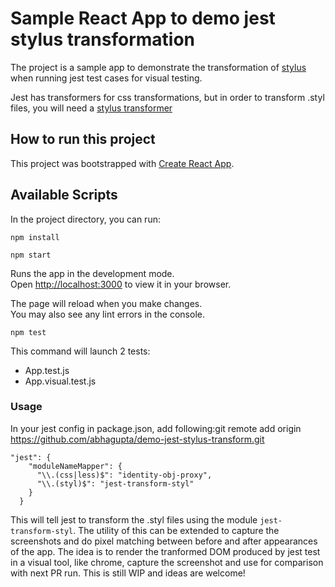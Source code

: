 # Sample React App to demo jest stylus transformation

The project is a sample app to demonstrate the transformation of [stylus](https://stylus-lang.com/) when running jest test cases for visual testing.

Jest has transformers for css transformations, but in order to transform .styl files, you will need a [stylus transformer](https://www.npmjs.com/package/jest-transform-styl)

## How to run this project

This project was bootstrapped with [Create React App](https://github.com/facebook/create-react-app).

## Available Scripts

In the project directory, you can run:

`npm install`

`npm start`

Runs the app in the development mode.\
Open [http://localhost:3000](http://localhost:3000) to view it in your browser.

The page will reload when you make changes.\
You may also see any lint errors in the console.

 `npm test`

This command will launch 2 tests:
- App.test.js
- App.visual.test.js

### Usage
In your jest config in package.json, add following:git remote add origin https://github.com/abhagupta/demo-jest-stylus-transform.git
```
"jest": {
    "moduleNameMapper": {
      "\\.(css|less)$": "identity-obj-proxy",
      "\\.(styl)$": "jest-transform-styl"
    }
  }
```

This will tell jest to transform the .styl files using the module `jest-transform-styl`.  The utility of this can be extended to capture the screenshots and do pixel matching between before and after appearances of the app. The idea is to render the tranformed DOM produced by jest test in a visual tool, like chrome, capture the screenshot and use for comparison with next PR run. This is still WIP and ideas are welcome!

